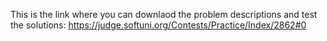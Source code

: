 This is the link where you can downlaod the problem descriptions and test the solutions:
https://judge.softuni.org/Contests/Practice/Index/2862#0
